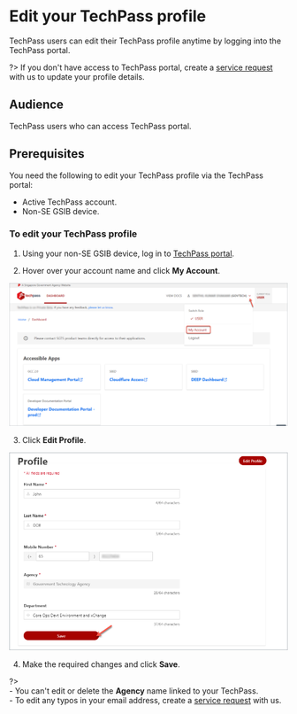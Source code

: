 # Edit your TechPass profile

TechPass users can edit their TechPass profile anytime by logging into the TechPass portal.

?> If you don't have access to TechPass portal, create a [service request](https://go.gov.sg/seed-techpass-support) with us to update your profile details.

## Audience

TechPass users who can access TechPass portal.

## Prerequisites

You need the following to edit your TechPass profile via the TechPass portal:

- Active TechPass account.
- Non-SE GSIB device.

### To edit your TechPass profile

1. Using your non-SE GSIB device, log in to [TechPass portal](https://portal.techpass.gov.sg).

2. Hover over your account name and click **My Account**.

![view-account](assets/images/onboarding/po-non-se/view-account-or-profile.png)

3. Click **Edit Profile**.

![edit-account](assets/images/onboarding/po-non-se/edit-profile-new.png)

4. Make the required changes and click **Save**.

?> <br>- You can't edit or delete the **Agency** name linked to your TechPass.<br>- To edit any typos in your email address, create a [service request](https://go.gov.sg/seed-techpass-support) with us.

